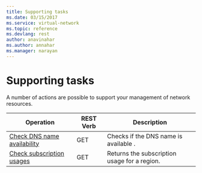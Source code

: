 ```yaml
---
title: Supporting tasks
ms.date: 03/15/2017
ms.service: virtual-network
ms.topic: reference
ms.devlang: rest
author: anavinahar 
ms.author: annahar 
ms.manager: narayan
---
```

# Supporting tasks

A number of actions are possible to support your management of network resources.  
  
| Operation | REST Verb | Description | 
|---------|---------|-----------|
| [Check DNS name availability](check-dns-name-availability.md)       |  GET | Checks if the DNS name is available . |  
| [Check subscription usages](check-subscription-usages.md)           |  GET | Returns the subscription usage for a region. |  